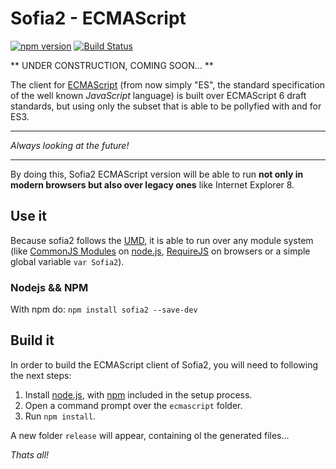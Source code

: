 # Sofia2 - ECMAScript

[![npm version](https://badge.fury.io/js/sofia2.svg)](http://badge.fury.io/js/sofia2)
[![Build Status](https://travis-ci.org/SergioMorchon/Sofia2js.svg)](https://travis-ci.org/SergioMorchon/Sofia2js)

** UNDER CONSTRUCTION, COMING SOON... **

The client for [ECMAScript](http://www.ecmascript.org/) (from now simply "ES", the standard specification of the well known *JavaScript* language) is built over ECMAScript 6 draft standards, but using only the subset that is able to be pollyfied with and for ES3.

----------

*Always looking at the future!*

----------

By doing this, Sofia2 ECMAScript version will be able to run **not only in modern browsers but also over legacy ones** like Internet Explorer 8.

## Use it

Because sofia2 follows the [UMD](https://github.com/umdjs/umd), it is able to run over any module system (like [CommonJS Modules](http://wiki.commonjs.org/wiki/Modules) on [node.js](https://nodejs.org/), [RequireJS](http://www.requirejs.org/) on browsers or a simple global variable `var Sofia2`).

### Nodejs && NPM

With npm do:
`npm install sofia2 --save-dev`

## Build it

In order to build the ECMAScript client of Sofia2, you will need to following the next steps:

1. Install [node.js](https://nodejs.org/), with [npm](https://www.npmjs.com/) included in the setup process.
2. Open a command prompt over the `ecmascript` folder.
3. Run `npm install`.

A new folder `release` will appear, containing ol the generated files...

*Thats all!*

